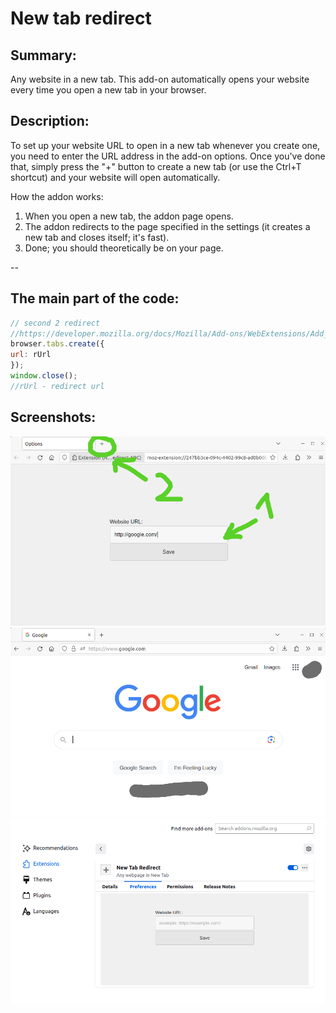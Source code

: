 <!-- New tab redirect readme v.1.0.2 -->

# New tab redirect
## Summary:  
Any website in a new tab. This add-on automatically opens your website every time you open a new tab in your browser.

## Description:
To set up your website URL to open in a new tab whenever you create one, you need to enter the URL address in the add-on options. Once you've done that, simply press the "+" button to create a new tab (or use the Ctrl+T shortcut) and your website will open automatically.  
    
How the addon works:  
1. When you open a new tab, the addon page opens.  
2. The addon redirects to the page specified in the settings (it creates a new tab and closes itself; it's fast).  
3. Done; you should theoretically be on your page.  

  
--
  
## The main part of the code:
<!-- code -->
```javascript
// second 2 redirect
//https://developer.mozilla.org/docs/Mozilla/Add-ons/WebExtensions/Add_a_button_to_the_toolbar
browser.tabs.create({
url: rUrl
});
window.close();
//rUrl - redirect url
```

## Screenshots:
![screenshot](screenshot.png)
![screenshot2](screenshot2.png)
![screenshot3](screenshot3.png)






